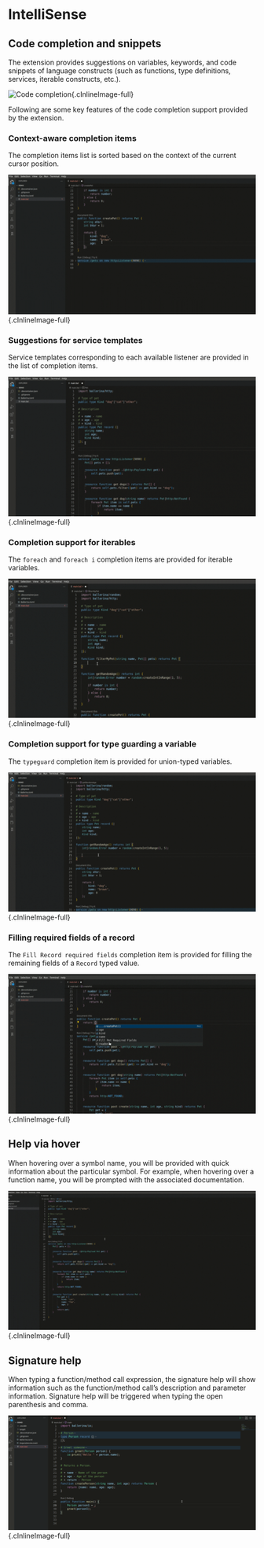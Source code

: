 # IntelliSense

## Code completion and snippets
The extension provides suggestions on variables, keywords, and code snippets of language constructs (such as functions, type definitions, services, iterable constructs, etc.).

![Code completion](../img/edit-the-code/intellisense/code-completion.gif){.cInlineImage-full}

Following are some key features of the code completion support provided by the extension.

### Context-aware completion items
The completion items list is sorted based on the context of the current cursor position.

![Context aware completion](../img/edit-the-code/intellisense/context-aware-completions.gif){.cInlineImage-full}

### Suggestions for service templates
Service templates corresponding to each available listener are provided in the list of completion items.

![Service template completion](../img/edit-the-code/intellisense/service-template-completion.gif){.cInlineImage-full}

### Completion support for iterables
The `foreach` and `foreach i` completion items are provided for iterable variables.

![Foreach completion](../img/edit-the-code/intellisense/foreach-completion.gif){.cInlineImage-full}

### Completion support for type guarding a variable
The `typeguard` completion item is provided for union-typed variables.

![Type guard completion](../img/edit-the-code/intellisense/type-guard-completion.gif){.cInlineImage-full}

### Filling required fields of a record
The `Fill Record required fields` completion item is provided for filling the remaining fields of a `Record` typed value.

![Fiill required record fields](../img/edit-the-code/intellisense/fill-req-fileds-completion.gif){.cInlineImage-full}

## Help via hover
When hovering over a symbol name, you will be provided with quick information about the particular symbol. For example, when hovering over a function name, you will be prompted with the associated documentation.

![Help via hover](../img/edit-the-code/intellisense/symbol-information-on-hover.gif){.cInlineImage-full}

## Signature help
When typing a function/method call expression, the signature help will show information such as the function/method call’s description and parameter information. Signature help will be triggered when typing the open parenthesis and comma.

![Signature help](../img/edit-the-code/intellisense/signature-help.gif){.cInlineImage-full}
